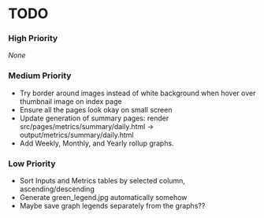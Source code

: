 # TODO

### High Priority
_None_

### Medium Priority
- Try border around images instead of white background when hover over thumbnail image on index page
- Ensure all the pages look okay on small screen
- Update generation of summary pages: render src/pages/metrics/summary/daily.html -> output/metrics/summary/daily.html
- Add Weekly, Monthly, and Yearly rollup graphs.

### Low Priority
- Sort Inputs and Metrics tables by selected column, ascending/descending
- Generate green_legend.jpg automatically somehow
- Maybe save graph legends separately from the graphs??

